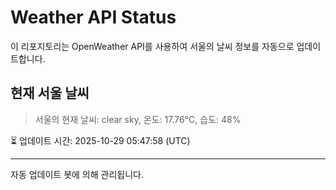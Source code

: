 
# Weather API Status

이 리포지토리는 OpenWeather API를 사용하여 서울의 날씨 정보를 자동으로 업데이트합니다.

## 현재 서울 날씨
> 서울의 현재 날씨: clear sky, 온도: 17.76°C, 습도: 48%

⏳ 업데이트 시간: 2025-10-29 05:47:58 (UTC)

---
자동 업데이트 봇에 의해 관리됩니다.

